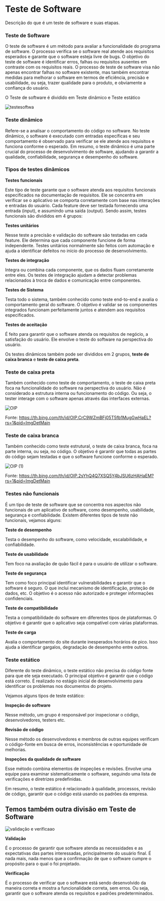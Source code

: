 # Teste de Software
 Descrição do que é um teste de software e suas etapas.

### Teste de Software


O teste de software é um método para avaliar a funcionalidade do programa de software. O processo verifica se o software real atende aos requisitos esperados e garante que o software esteja livre de bugs. O objetivo do teste de software é identificar erros, falhas ou requisitos ausentes em contraste com os requisitos reais.
O processo de teste de software visa não apenas encontrar falhas no software existente, mas também encontrar medidas para melhorar o software em termos de eficiência, precisão e usabilidade, ou seja, trazer qualidade para o produto, e obviamente a confiança do usuário.

O Teste de software é dividido em Teste dinâmico e Teste estático

![testesoftwa](https://github.com/felipeenge/projeto-site/assets/121561336/2ea5b8c8-41cb-4062-83e6-4a6e85f997fd)

### Teste dinâmico 
Refere-se a analisar o comportamento do código no software. No teste dinâmico, o software é executado com entradas específicas e seu comportamento é observado para verificar se ele atende aos requisitos e funciona conforme o esperado.
Em resumo, o teste dinâmico é uma parte crucial do processo de desenvolvimento de software, ajudando a garantir a qualidade, confiabilidade, segurança e desempenho do software. 

### Tipos de testes dinâmicos

**Testes funcionais**

Este tipo de teste garante que o software atenda aos requisitos funcionais especificados na documentação de requisitos. Ele se concentra em verificar se o aplicativo se comporta corretamente com base nas interações e entradas do usuário.
Cada feature deve ser testada fornecendo uma entrada (input), e assumindo uma saída (output). Sendo assim, testes funcionais são divididos em 4 grupos:

**Testes unitários** 

Nesse teste a precisão e validação do software são testadas em cada feature. Ele determina que cada componente funcione de forma independente. Testes unitários normalmente são feitos com automação e ajuda a identificar defeitos no início do processo de desenvolvimento.

**Testes de integração**

Integra ou combina cada componente, que os dados fluam corretamente entre eles. Os testes de integração ajudam a detectar problemas relacionados à troca de dados e comunicação entre componentes.

**Testes de Sistema**

Testa todo o sistema, também conhecido como teste end-to-end e avalia o comportamento geral do software. O objetivo é validar se os componentes integrados funcionam perfeitamente juntos e atendem aos requisitos especificados.

**Testes de aceitação**

É feito para garantir que o software atenda os requisitos de negócio, a satisfação do usuário. Ele envolve o teste do software na perspectiva do usuário.

Os testes dinâmicos também pode ser divididos em 2 grupos, __teste de caixa branca__ e __teste de caixa preta__.

### Teste de caixa preta

Também conhecido como teste de comportamento, o teste de caixa preta foca na funcionalidade do software na perspectiva do usuário. Não é considerado a estrutura interna ou funcionamento do código. Ou seja, o tester interage com o software apenas através das interfaces externas. 

![OIP](https://github.com/felipeenge/projeto-site/assets/121561336/efb38849-b7b7-42d0-bba9-c01f74e9e38c)

Fonte: https://th.bing.com/th/id/OIP.CrC9WZmBFj05T5fb1MugGwHaEL?rs=1&pid=ImgDetMain

### Teste de caixa branca

Também conhecido como teste estrutural, o teste de caixa branca, foca na parte interna, ou seja, no código. O objetivo é garantir que todas as partes do código sejam testadas e que o software funcione conforme o esperado.

![OIP (1)](https://github.com/felipeenge/projeto-site/assets/121561336/35ecf051-a0cf-4163-9cbc-66a915dbacd0)

Fonte: https://th.bing.com/th/id/OIP.2sYhQ4Q7XSQ5Y4bJSU6zHAHaEM?rs=1&pid=ImgDetMain

### Testes não funcionais

É um tipo de teste de software que se concentra nos aspectos não funcionais de um aplicativo de software, como desempenho, usabilidade, segurança e confiabilidade.
Existem diferentes tipos de teste não funcionais, vejamos alguns:

**Teste de desempenho**

Testa o desempenho do software, como velocidade, escalabilidade, e confiabilidade.

**Teste de usabilidade**

Tem foco na avaliação de quão fácil é para o usuário de utilizar o software. 

**Teste de segurança**

Tem como foco principal identificar vulnerabilidades e garantir que o software é seguro. O que inclui mecanismo de identificação, proteção de dados, etc. O objetivo é o acesso não autorizado e proteger informações confidenciais.

**Teste de compatibilidade**

Testa a compatibilidade do software em diferentes tipos de plataformas. O objetivo é garantir que o aplicativo seja compatível com várias plataformas.

**Teste de carga**

Avalia o comportamento do site durante inesperados horários de pico. Isso ajuda a identificar gargalos, degradação de desempenho entre outros.

### Teste estático

Diferente do teste dinâmico, o teste estático não precisa do código fonte para que ele seja executado.
O principal objetivo é garantir que o código está correto. É realizado no estágio inicial de desenvolvimento para identificar os problemas nos documentos do projeto.

Vejamos alguns tipos de teste estático:

**Inspeção de software**

Nesse método, um grupo é responsável por inspecionar o código, desenvolvedores, testers etc.

**Revisão de código**

Nesse método os desenvolvedores e membros de outras equipes verificam o código-fonte em busca de erros, inconsistências e oportunidade de melhorias.

**Inspeções da qualidade de software**

Esse método combina elementos de inspeções e revisões. Envolve uma equipe para examinar sistematicamente o software, seguindo uma lista de verificações e diretrizes predefinidas.

Em resumo, o teste estático é relacionado à qualidade, processos, revisão de código, garantir que o código está usando os padrões da empresa.

## Temos também outra divisão em Teste de Software

![validação e verificaao](https://github.com/felipeenge/projeto-site/assets/121561336/ed8f0fd9-d19e-4dda-ab07-e46af3c4834d)

**Validação**

É o processo de garantir que software atenda as necessidades e as expectativas das partes interessadas, principalmente do usuário final. É nada mais, nada menos que a confirmação de que o software cumpre o propósito para o qual o foi projetado.

**Verificação**

É o processo de verificar que o software está sendo desenvolvido da maneira correta e mostra a funcionalidade correta, sem erros. Ou seja, garantir que o software atenda os requisitos e padrões predeterminados.








